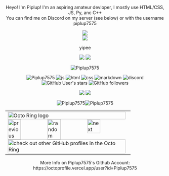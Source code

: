 <p align="center">
Heyo! I'm Piplup!
I'm an aspiring amateur devloper, I mostly use HTML/CSS, JS, Py, anc C++<br>
You can find me on Discord on my server (see below) or with the username piplup7575
</p>

<p align="center">
<a href="https://discord.gg/PrWzd9eBQx" align="center"><img src="https://invidget.switchblade.xyz/PrWzd9eBQx?theme=dark"></a><br>
<a href="https://discord.com/users/728619566997045290" align="center"><img src="https://lanyard.cnrad.dev/api/728619566997045290"></a>
</p>

<p align="center">
yipee  
</p>

<p align="center">
<a href="https://github.com/NebulaServices/3kh0"><img src="https://github-readme-stats.vercel.app/api/pin/?username=NebulaServices&repo=3kh0&theme=dark"></a>
<a href="https://github.com/Piplup7575/plutonium"><img src="https://github-readme-stats.vercel.app/api/pin/?username=Piplup7575&repo=plutonium&theme=dark"></a>
</p>

<p align="center">
    <img src="https://github-profile-trophy.vercel.app/?username=Piplup7575&theme=discord" alt="Piplup7575" />   
          </p> 
<p align="center"> 
  <img src="https://komarev.com/ghpvc/?username=Piplup7575&color=blue&label=Profile+Visitors" alt="Piplup7575" /> 
  <img src="https://img.shields.io/badge/Knows-JavaScript-blue/?logo=javascript&logoColor=warning&color=yellow" alt="js">
  <img src="https://img.shields.io/badge/Knows-HTML-blue/?logo=html5&logoColor=warning&color=orange" alt="html">
  <img src="https://img.shields.io/badge/Knows-CSS-blue/?logo=css3&logoColor=blue&color=blue" alt="css">
  <img src="https://img.shields.io/badge/Knows-MarkDown-FFF?logo=markdown" alt="markdown">
  <img src="https://img.shields.io/badge/Uses-Discord-blue/?logo=discord&logoColor=warning&color=7289DA" alt="discord">
  <img alt="GitHub User's stars" src="https://img.shields.io/github/stars/Piplup7575?color=yellow&label=User%20Stars&logo=github&logoColor=yellow">
  <img alt="GitHub followers" src="https://img.shields.io/github/followers/Piplup7575?color=g&label=User%20Followers&logo=github">
</p>

<p align="center"> <a href="https://soundcloud.com/piplup7575" target="blank"><img src="https://img.shields.io/badge/Soundcloud-Piplup7575-orange?style=for-the-badge&logo=Soundcloud"/></a>
<a href="https://www.youtube.com/channel/UCGbdp5QuzybZQs_SvXgV22A" target="blank"><img src="https://img.shields.io/badge/Youtube-Piplup7575-red?style=for-the-badge&logo=youtube&logoColor=red"/></a></p>

<p align="center"><img src="https://github-readme-stats.vercel.app/api?username=Piplup7575&show_icons=true&theme=dark&locale=en" alt="Piplup7575" /><img  src="https://github-readme-stats.vercel.app/api/top-langs?username=Piplup7575&show_icons=true&theme=dark&locale=en&langs_count=10&layout=compact" alt="Piplup7575" /></p>

<table><tbody><tr><td><a href="https://octo-ring.com/"><img src="https://octo-ring.com/static/img/widget/top.png" width="99%" alt="Octo Ring logo" align="top"></a><br><a href="https://octo-ring.com/p/Piplup7575/prev"><img src="https://octo-ring.com/static/img/widget/prev.png" width="33%" alt="previous" align="top" title="previous profile"></a><a href="https://octo-ring.com/p/Piplup7575/random"><img src="https://octo-ring.com/static/img/widget/random.png" width="33%" alt="random" align="top" title="random profile"></a><a href="https://octo-ring.com/p/Piplup7575/next"><img src="https://octo-ring.com/static/img/widget/next.png" width="33%" alt="next" align="top" title="next profile"></a><br><a href="https://octo-ring.com/"><img src="https://octo-ring.com/static/img/widget/bottom.png" width="99%" alt="check out other GitHub profiles in the Octo Ring" align="top"></a></td></tr></tbody></table>

<p align="center">
More Info on Piplup7575's Github Account: https://octoprofile.vercel.app/user?id=Piplup7575
</p>
